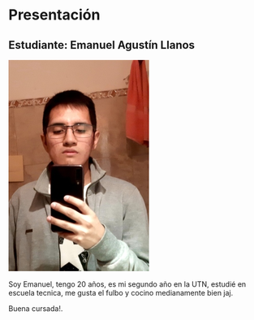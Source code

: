 # Presentación

## Estudiante: Emanuel Agustín Llanos
![mi foto](Foto1.jpg)

 Soy Emanuel, tengo 20 años, es mi segundo año en la UTN, estudié en escuela tecnica, me gusta el fulbo y cocino medianamente bien jaj.

 Buena cursada!.
